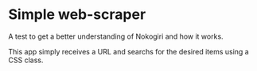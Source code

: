 # Simple web-scraper

A test to get a better understanding of Nokogiri and how it works. 

This app simply receives a URL and searchs for the desired items using a CSS class. 